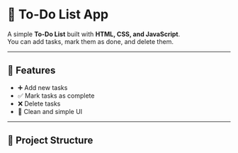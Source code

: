 # 📝 To-Do List App

A simple **To-Do List** built with **HTML, CSS, and JavaScript**.  
You can add tasks, mark them as done, and delete them.

---

## 🚀 Features
- ➕ Add new tasks  
- ✅ Mark tasks as complete  
- ❌ Delete tasks  
- 🎨 Clean and simple UI  

---

## 📂 Project Structure


